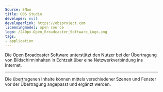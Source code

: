 ```yaml
---
Source: SNow
title: OBS Studio
developer: null
developerlink: https://obsproject.com
licensingmodel: open source
logo: /240px-Open_Broadcaster_Software_Logo.png
tags:
- application
---
```

Die Open Broadcaster Software unterstützt den Nutzer bei der Übertragung von Bildschirminhalten in Echtzeit über eine Netzwerkverbindung ins Internet. 


---

Die übertragenen Inhalte können mittels verschiedener Szenen und Fenster vor der Übertragung angepasst und ergänzt werden.
